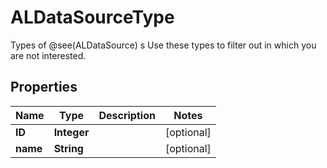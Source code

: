

# ALDataSourceType

Types of @see(ALDataSource) s  Use these types to filter out in which you are not interested.

## Properties

| Name | Type | Description | Notes |
|------------ | ------------- | ------------- | -------------|
|**ID** | **Integer** |  |  [optional] |
|**name** | **String** |  |  [optional] |



